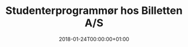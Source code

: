 ---
title: "Studenterprogrammør hos Billetten A/S"
date: 2018-01-24T00:00:00+01:00
draft: false
period: "Jan. 13 - Jun. 13"
company: "Studiejob"
description: "Hos Billetten var jeg ansat som studenterprogrammør og arbejdede med design og frontendudvikling af websites for en række teatre i hele landet."
tags: "ui • frontend  • wordpress"
---